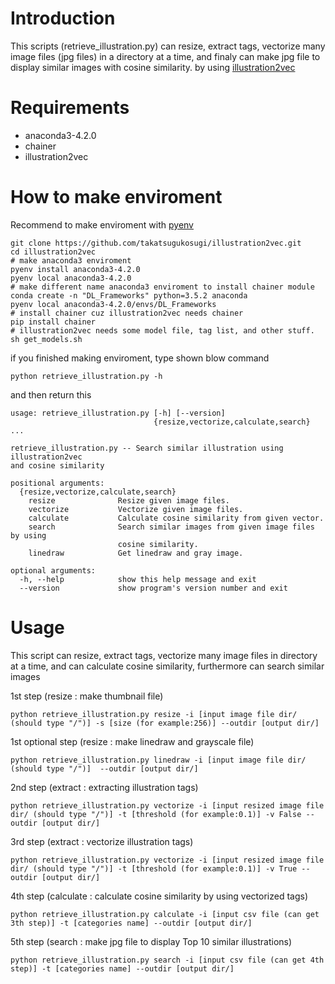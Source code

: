 # Introduction

This scripts (retrieve_illustration.py) can resize, extract tags, vectorize many image files (jpg files) in a directory at a time,
and finaly can make jpg file to display similar images with cosine similarity.
by using [illustration2vec](https://github.com/rezoo/illustration2vec)

# Requirements

* anaconda3-4.2.0
* chainer
* illustration2vec

# How to make enviroment
Recommend to make enviroment with [pyenv](https://github.com/pyenv/pyenv)

```
git clone https://github.com/takatsugukosugi/illustration2vec.git
cd illustration2vec
# make anaconda3 enviroment
pyenv install anaconda3-4.2.0
pyenv local anaconda3-4.2.0
# make different name anaconda3 enviroment to install chainer module
conda create -n "DL_Frameworks" python=3.5.2 anaconda
pyenv local anaconda3-4.2.0/envs/DL_Frameworks
# install chainer cuz illustration2vec needs chainer
pip install chainer
# illustration2vec needs some model file, tag list, and other stuff.
sh get_models.sh
```

if you finished making enviroment, type shown blow command

```
python retrieve_illustration.py -h
```

and then return this

```
usage: retrieve_illustration.py [-h] [--version]
                                {resize,vectorize,calculate,search} ...

retrieve_illustration.py -- Search similar illustration using illustration2vec
and cosine similarity

positional arguments:
  {resize,vectorize,calculate,search}
    resize              Resize given image files.
    vectorize           Vectorize given image files.
    calculate           Calculate cosine similarity from given vector.
    search              Search similar images from given image files by using
                        cosine similarity.
    linedraw            Get linedraw and gray image.

optional arguments:
  -h, --help            show this help message and exit
  --version             show program's version number and exit
```
# Usage

This script can resize, extract tags, vectorize many image files in directory at a time, 
and can calculate cosine similarity, furthermore can search similar images

1st step (resize : make thumbnail file)

```
python retrieve_illustration.py resize -i [input image file dir/ (should type "/")] -s [size (for example:256)] --outdir [output dir/]
```

1st optional step (resize : make linedraw and grayscale file)

```
python retrieve_illustration.py linedraw -i [input image file dir/ (should type "/")]  --outdir [output dir/]
```

2nd step (extract : extracting illustration tags)

```
python retrieve_illustration.py vectorize -i [input resized image file dir/ (should type "/")] -t [threshold (for example:0.1)] -v False --outdir [output dir/]
```

3rd step (extract : vectorize illustration tags)

```
python retrieve_illustration.py vectorize -i [input resized image file dir/ (should type "/")] -t [threshold (for example:0.1)] -v True --outdir [output dir/]
```

4th step (calculate : calculate cosine similarity by using vectorized tags)

```
python retrieve_illustration.py calculate -i [input csv file (can get 3th step)] -t [categories name] --outdir [output dir/]
```

5th step (search : make jpg file to display Top 10 similar illustrations)

```
python retrieve_illustration.py search -i [input csv file (can get 4th step)] -t [categories name] --outdir [output dir/]
```

